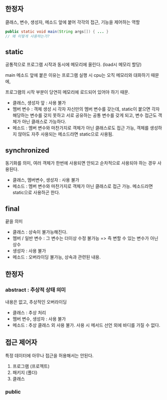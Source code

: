 ## 한정자
클래스, 변수, 생성자, 메소드 앞에 붙어 각각의 접근, 기능을 제어하는 역할

```java
public static void main(String args[]) { ... }
// 왜 이렇게 사용하는가?
```
## static
공통적으로 프로그램 시작과 동시에 메모리에 올린다. (load시 메모리 할당)

main 메소드 앞에 붙은 이유는 프로그램 실행 시 cpu는 오직 메모리와 대화하기 때문에,

프로그램의 시작 부분이 당연히 메모리에 로드되어 있어야 하기 때문.

- 클래스, 생성자 앞 : 사용 불가
- 멤버 변수 : 객체 생성 시 각자 자신만의 멤버 변수를 갖는데, static이 붙으면 각자 해당하는 변수를 갖지 못하고 서로 공유하는 공통 변수를 갖게 되고, 변수 접근도 객체가 아닌 클래스로 가능하다.
- 메소드 : 멤버 변수와 마찬가지로 객체가 아닌 클래스로도 접근 가능, 객체를 생성하지 않아도 자주 사용되는 메소드라면 static으로 사용됨.

## synchronized
동기화를 의미, 여러 객체가 한번에 사용되면 안되고 순차적으로 사용되야 하는 경우 사용된다.

- 클래스, 멤버변수, 생성자 : 사용 불가
- 메소드 : 멤버 변수와 마찬가지로 객체가 아닌 클래스로 접근 가능. 메소드라면 static으로 사용하곤 한다.

## final 

끝을 의미

- 클래스 : 상속이 불가능해진다.
- 멤버 / 일반 변수 : 그 변수는 더이상 수정 불가능 => 즉 변할 수 있는 변수가 아닌 상수
- 생성자 : 사용 불가
- 메소드 : 오버라이딩 불가능, 상속과 관련된 내용.


## 한정자

### abstract : 추상적 상태 의미

내용은 없고, 추상적인 오버라이딩

- 클래스 : 추상 처리
- 멤버 변수, 생성자 : 사용 불가
- 메소드 : 추상 클래스 외 사용 불가. 사용 시 메서드 선언 외에 바디를 가질 수 없다.


## 접근 제어자
특정 데이터에 아무나 접근을 허용해서는 안된다.

1. 프로그램 (프로젝트)
2. 패키지 (폴더)
3. 클래스


### public

